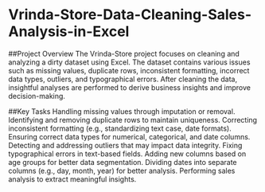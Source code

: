 # Vrinda-Store-Data-Cleaning-Sales-Analysis-in-Excel
##Project Overview
The Vrinda-Store project focuses on cleaning and analyzing a dirty dataset using Excel. The dataset contains various issues such as missing values, duplicate rows, inconsistent formatting, incorrect data types, outliers, and typographical errors. After cleaning the data, insightful analyses are performed to derive business insights and improve decision-making.

##Key Tasks
Handling missing values through imputation or removal.
Identifying and removing duplicate rows to maintain uniqueness.
Correcting inconsistent formatting (e.g., standardizing text case, date formats).
Ensuring correct data types for numerical, categorical, and date columns.
Detecting and addressing outliers that may impact data integrity.
Fixing typographical errors in text-based fields.
Adding new columns based on age groups for better data segmentation.
Dividing dates into separate columns (e.g., day, month, year) for better analysis.
Performing sales analysis to extract meaningful insights.
